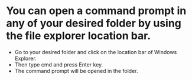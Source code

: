 # You can open a command prompt in any of your desired folder by using the file explorer location bar.

- Go to your desired folder and click on the location bar of Windows Explorer.
- Then type cmd and press Enter key.
- The command prompt will be opened in the folder.
